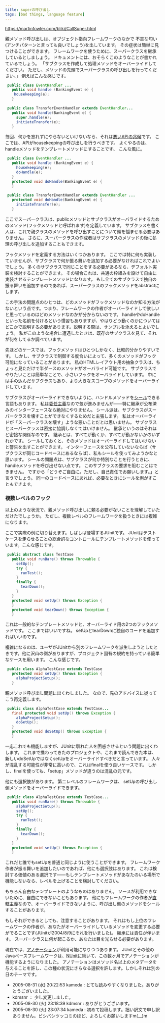 ```yaml
---
title: superの呼び出し
tags: [bad things, language feature]
---
```


https://martinfowler.com/bliki/CallSuper.html

親メソッド呼び出しは、オブジェクト指向フレームワークのなかで
不吉な匂い(アンチパターンと言っても良いでしょう)を出しています。
その症状は簡単に見つけることができます。
フレームワークを使うために、スーパークラスを継承しているとしましょう。
ドキュメントには、おそらくこのようなことが書かれているでしょう。
「サブクラスを作成して処理メソッドをオーバーライドしてください。
ただし、メソッドの先頭でスーパークラスの呼び出しを行ってください。」
例えばこんな感じです。

```java
 public class EventHandler ...
   public void handle (BankingEvent e) {
    housekeeping(e);
   }
 
 public class TransferEventHandler extends EventHandler...
   public void handle(BankingEvent e) {
     super.handle(e);
     initiateTransfer(e);
   }
```

毎回、何かを忘れずにやらないといけないなら、それは[悪いAPIの兆候](http://www.aristeia.com/Papers/IEEE_Software_JulAug_2004.pdf)です。
ここでは、APIがhousekeepingの呼び出しを行うべきです。
よくやるのは、handleメソッドをテンプレートメソッドにすることです、
こんな風に。

```java
 public class EventHandler ...
   public void handle (BankingEvent e) {
     housekeeping(e);
     doHandle(e);
   }
   protected void doHandle(BankingEvent e) {
   }
 
 public class TransferEventHandler extends EventHandler ...
   protected void doHandle(BankingEvent e) {
     initiateTransfer(e);
   }
```

ここでスーパークラスは、publicメソッドとサブクラスがオーバライドするためのメソッド(フックメソッドと呼ばれます)を定義しています。
サブクラスを書く人は、これで親クラスのメソッドを呼び出すことについて頭を悩ませる必要はありません。
さらに、スーパークラスの作成者はサブクラスのメソッドの後に処理の呼び出しを追加することもできます。

フックメソッドを定義する方法はいくつかあります。
ここでは特に何も実装していませんが、サブクラスで何か振る舞いを追加する必要がなければこれでよいでしょう。
多くのサブクラスで同じことをする必要があるなら、デフォルト実装を検討することができます。
その場合これは、共通の枠組みを設けて自由に実装させるテンプレートメソッドになります。
もし全てのサブクラスで独自の振る舞いを追加するのであれば、スーパークラスのフックメソッドをabstractにします。

この手法の問題点のひとつは、どのメソッドがフックメソッドなのか知る方法がないという点です。つまり、フレームワークの作者がオーバーライドして欲しいと思っているのはどのメソッドなのかが分からないのです。
handleやdoHandleといった名前を付けるという慣習もありますが、やはりどう動くのかについてはどこかで説明する必要があります。説明する際は、サンプルを添えるとよいでしょう。
私がこのような場合に遭遇したときは、既存のサブクラスを見て、それが何をしてるか調べています。

先ほどのケースでは、フックメソッドはひとつしかなく、比較的分かりやすいです。
しかし、サブクラスで制御する度合いによって、多くのメソッドがフック可能になっていることがあります。
私のHTMLレイアウト用の抽象クラスは、ちょっと見ただけで半ダースのメソッドがオーバライド可能です。
サブクラスでやりたいことは簡単なことで、小さいフックをオーバライドしています。
中には手の込んだサブクラスもあり、より大きなスコープのメソッドをオーバーライドしています。

サブクラスがオーバーライドできないように、ハンドルメソッドを[シール](/Seal)できる言語もあります。
私は[委任主義](/EnablingAttitude)なので気が進みませんが——特に継承が公布済みのインターフェースなら絶対にやりません。
シール派は、サブクラスがスーパークラスを壊すことができなくするためだと主張します。
私はオーバーライドが「スーパークラスを壊す」ような悪いことだとは思いません。
サブクラスとスーパークラスは密接に協調しなくてはいけません。
継承というのはそれほど密接な関係なのです。
継承とは、すべてが動くか、すべてが動かないかのいずれかです。
シールしておくと、そのメソッドはオーバーライドしてはいけないと警告を出すことができます。
インターフェースを公布していないならば（サブクラスが同じコードベースにあるならば）、私もシールを使ってみようかなと思います。
シールの問題点は、サブクラスが何か特別なことを行うときに、handleメソッドを呼び出せない点です。
このサブクラスの要求を阻むことはできません。
ですから「どうぞご自由に。ただし、自己責任でお願いします。」と言うでしょう。
同一のコードベースにあれば、必要なときにシールを剥がすこともできます。

### 複数レベルのフック

以上のような状況で、親メソッド呼び出しに頼る必要がないことを理解していただけたでしょうか。
ただし、複数レベルのフレームワークを扱うときには複雑になります。

ここで実際の例に切り替えます。しばしば登場するJUnitです。
JUnitはテストケースを走らせることの総合的なコントロールにテンプレートメソッドを使っています。こんな感じです。

```java
 public abstract class TestCase
   public void runBare() throws Throwable {
     setUp();
     try {
       runTest();
     }
     finally {
       tearDown();
     }
   }
   protected void setUp() throws Exception {
   }
   protected void tearDown() throws Exception {
   }
```

これは一般的なテンプレートメソッドと、オーバーライド用の2つのフックメソッドです。
ここまではいいですね。
setUpとtearDownに独自のコードを追加すればいいのです。

複雑になるのは、ユーザがJUnitから別のフレームワークを派生しようとしたときです。他に沢山の例がありますが、プロジェクト固有の規約を持っている簡単なケースを用います。
こんな感じです。

```java
 public class AlphaTestCase extends TestCase
   protected void setUp() throws Exception {
     alphaProjectSetup();
   }
```

親メソッド呼び出し問題に出くわしました。
なので、先のアドバイスに従ってこう再定義します。

```java
 public class AlphaTestCase extends TestCase...
   final protected void setUp() throws Exception {
     alphaProjectSetup();
     doSetUp();
   }    
   protected void doSetUp() throws Exception {        
   }
```

一応これでも機能しますが、JUnitに馴れた人を困惑させるという問題に出くわします。
これまで携わってきたのプロジェクトや、これまで読んできた本は、
新しいdoSetUpではなくsetUpをオーバーライドすべきだと言っています。
人々が混乱する可能性が非常に高いので、これはfinalを使う良いケースです。
しかし、finalを使っても、「setup」メソッドが違うのは混乱の元です。

他にも選択肢があります。
第二レベルのフレームワークは、
setUpの呼び出し側メソッドをオーバーライドできます。

```java
 public class AlphaTestCase extends TestCase...
   public void runBare() throws Throwable {
     alphaProjectSetup();
     setUp();
     try {
       runTest();
     }
     finally {
       tearDown();
     }
   }
   protected void setUp() throws Exception {
   } 
```

これだと誰でもsetUpを普通と同じように使うことができます。
フレームワーク作者が振る舞いを追加したいのであれば、他にも選択肢はあります。
これは検討する価値のある選択です——もしテンプレートメソッドがあなたのいる場所で機能しないなら、レベルを上げることを検討してください。

もちろん自由なテンプレートのようなものはありません。
ソースが利用できないために、自由にできないこともあります。
他にもフレームワークの作者が[直轄主義](/DirectingAttitude)なので、オーバーライドできないように、呼び出し側のメソッドをシールすることがあります。

もしそれができるとしても、注意することがあります。
それはもし上位のフレームワークの作者が、あなたがオーバーライドしているメソッドを変更する必要がでることです(JUnitが2004/8/9にそれを行いました)。
継承には責任が伴います。
スーパークラスに何が起こるか、あなたは目を光らせる必要があります。

現在では、[アノテーション](/Annotation)が利用可能になりつつあります。
JUnitとその他のJavaベースフレームワークは、[NUnit](http://nunit.org/)に続いて、この数ヶ月でアノテーションが機能するようになりました。
アノテーションはメソッド名以上のメタデータを与えることを許し、この種の状況にさらなる選択を許します。しかしそれは別の日のテーマです。


* 2005-08-31 (水) 20:22:53 kameda : とても読みやすくなりました。ありがとうございました。
* kdmsnr ： 少し変更しました。
* 2005-08-30 (火) 23:18:39 kdmsnr : ありがとうございます。
* 2005-08-30 (火) 23:07:34 kameda : 初めて投稿します。拙い訳文で申し訳ありません。ビシバシツッコミのほど、よろしくお願いしますm(__)m
